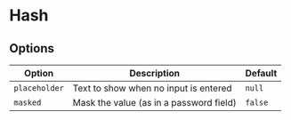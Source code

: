 # Hash

## Options

| Option        | Description                                                         | Default      |
| ------------- | ------------------------------------------------------------------- | ------------ |
| `placeholder` | Text to show when no input is entered                               | `null`       |
| `masked`      | Mask the value (as in a password field)                             | `false`      |
